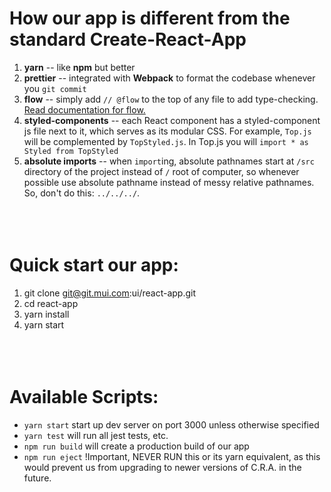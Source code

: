 # How our app is different from the standard Create-React-App  
1. **yarn** -- like **npm** but better
2. **prettier** -- integrated with **Webpack** to format the codebase whenever you `git commit`
3. **flow** -- simply add `// @flow` to the top of any file to add type-checking. [Read documentation for flow.](https://flow.org/en/docs/getting-started/)
4. **styled-components** -- each React component has a styled-component js file next to it, which serves as its modular CSS. For example, `Top.js` will be complemented by `TopStyled.js`. In Top.js you will `import * as Styled from TopStyled`
5. **absolute imports** -- when `import`ing, absolute pathnames start at `/src` directory of the project instead of `/` root of computer, so whenever possible use absolute pathname instead of messy relative pathnames. So, don't do this: `../../../`.  
&nbsp;  
&nbsp;  
&nbsp;  

# Quick start our app:  
1. git clone git@git.mui.com:ui/react-app.git
2. cd react-app
3. yarn install
4. yarn start  
&nbsp;  
&nbsp;  
&nbsp;  

# Available Scripts:  
* `yarn start` start up dev server on port 3000 unless otherwise specified
* `yarn test` will run all jest tests, etc.
* `npm run build` will create a production build of our app
* `npm run eject` !Important, NEVER RUN this or its yarn equivalent, as this would prevent us from upgrading to newer versions of C.R.A. in the future.  
&nbsp;  
&nbsp;  
&nbsp;  
